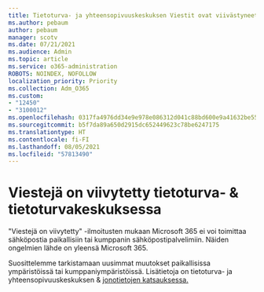 ```yaml
---
title: Tietoturva- ja yhteensopivuuskeskuksen Viestit ovat viivästyneet & ilmoitukset
ms.author: pebaum
author: pebaum
manager: scotv
ms.date: 07/21/2021
ms.audience: Admin
ms.topic: article
ms.service: o365-administration
ROBOTS: NOINDEX, NOFOLLOW
localization_priority: Priority
ms.collection: Adm_O365
ms.custom:
- "12450"
- "3100012"
ms.openlocfilehash: 0317fa4976dd34e9e978e086312d041c88bd600e9a41632be55736bbfa2b527c
ms.sourcegitcommit: b5f7da89a650d2915dc652449623c78be6247175
ms.translationtype: HT
ms.contentlocale: fi-FI
ms.lasthandoff: 08/05/2021
ms.locfileid: "57813490"
---
```

# <a name="messages-have-been-delayed-alerts-in-the-security--compliance-center"></a>Viestejä on viivytetty tietoturva- & tietoturvakeskuksessa

"Viestejä on viivytetty" -ilmoitusten mukaan Microsoft 365 ei voi toimittaa sähköpostia paikallisiin tai kumppanin sähköpostipalvelimiin. Näiden ongelmien lähde on yleensä Microsoft 365. 

Suosittelemme tarkistamaan uusimmat muutokset paikallisissa ympäristöissä tai kumppaniympäristöissä. Lisätietoja on tietoturva- ja yhteensopivuuskeskuksen & [jonotietojen katsauksessa.](/microsoft-365/security/office-365-security/mfi-queue-alerts-and-queues)

